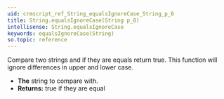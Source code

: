 ```yaml
---
uid: crmscript_ref_String_equalsIgnoreCase_String_p_0
title: String.equalsIgnoreCase(String p_0)
intellisense: String.equalsIgnoreCase
keywords: equalsIgnoreCase(String)
so.topic: reference
---
```



Compare two strings and if they are equals return true. This function will ignore differences in upper and lower case.



* **The** string to compare with.
* **Returns:** true if they are equal


